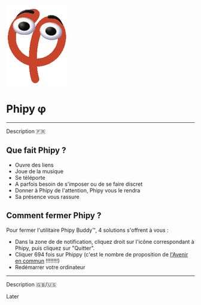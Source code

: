 ![Phipy](src/resources/phipy.png)
# Phipy φ
___
Description 🇫🇷

## Que fait Phipy ?
- Ouvre des liens
- Joue de la musique
- Se téléporte
- A parfois besoin de s'imposer ou de se faire discret
- Donner à Phipy de l'attention, Phipy vous le rendra
- Sa présence vous rassure

## Comment fermer Phipy ?
Pour fermer l'utilitaire Phipy Buddy™, 4 solutions s'offrent à vous :
- Dans la zone de de notification, cliquez droit sur l'icône correspondant à Phipy, puis cliquez sur "Quitter".
- Cliquer 694 fois sur Phippy (c'est le nombre de proposition de [l'Avenir en commun](https://laec.fr) !!!!!!!!)
- Redémarrer votre ordinateur

___
Description 🇬🇧/🇺🇸

Later
